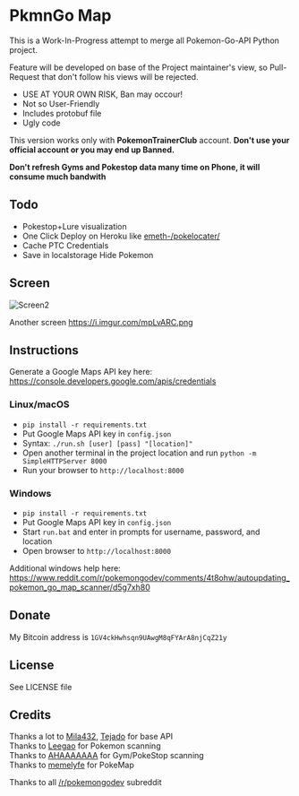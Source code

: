 # PkmnGo Map

This is a Work-In-Progress attempt to merge all Pokemon-Go-API Python project.

Feature will be developed on base of the Project maintainer's view, so Pull-Request that don't follow
his views will be rejected.

* USE AT YOUR OWN RISK, Ban may occour!
* Not so User-Friendly
* Includes protobuf file
* Ugly code

This version works only with **PokemonTrainerClub** account.
**Don't use your official account or you may end up Banned.**

**Don't refresh Gyms and Pokestop data many time on Phone, it will consume much bandwith**

## Todo
* Pokestop+Lure visualization
* One Click Deploy on Heroku like [emeth-/pokelocater/](https://github.com/emeth-/pokelocater/)
* Cache PTC Credentials
* Save in localstorage Hide Pokemon

## Screen
![Screen2](https://i.imgur.com/SeXBw9Y.png)

Another screen https://i.imgur.com/mpLvARC.png

## Instructions

Generate a Google Maps API key here: https://console.developers.google.com/apis/credentials

### Linux/macOS
* `pip install -r requirements.txt`
* Put Google Maps API key in `config.json`
* Syntax: `./run.sh [user] [pass] "[location]"`
* Open another terminal in the project location and run `python -m SimpleHTTPServer 8000`
* Run your browser to `http://localhost:8000`

### Windows
* `pip install -r requirements.txt`
* Put Google Maps API key in `config.json`
* Start `run.bat` and enter in prompts for username, password, and location
* Open browser to `http://localhost:8000`

Additional windows help here: https://www.reddit.com/r/pokemongodev/comments/4t8ohw/autoupdating_pokemon_go_map_scanner/d5g7xh80

## Donate
My Bitcoin address is `1GV4ckHwhsqn9UAwgM8qFYArA8njCqZ21y`

## License
See LICENSE file

## Credits
Thanks a lot to [Mila432](https://github.com/Mila432/Pokemon_Go_API), [Tejado](https://github.com/tejado/pokemongo-api-demo) for base API<br/>
Thanks to [Leegao](https://github.com/leegao/pokemongo-api-demo/tree/simulation) for Pokemon scanning<br/>
Thanks to [AHAAAAAAA](https://github.com/AHAAAAAAA/PokemonGo-Map) for Gym/PokeStop scanning</br>
Thanks to [memelyfe](https://github.com/memelyfe/pokemongo-api-demo/tree/maps) for PokeMap</br>

Thanks to all [/r/pokemongodev](https://www.reddit.com/r/pokemongodev/) subreddit
